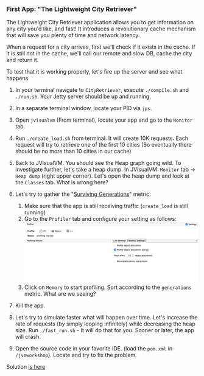 
### First App: "The Lightweight City Retriever"

The Lightweight City Retriever application allows you to get information on any city you'd like, and fast!
It introduces a revolutionary cache mechanism that will save you plenty of time and network latency.

When a request for a city arrives, first we'll check if it exists in the cache. If it is still not in the cache, 
we'll call our remote and slow DB, cache the city and return it.

To test that it is working properly, let's fire up the server and see what happens

1. In your terminal navigate to `CityRetriever`, execute `./compile.sh` and `./run.sh`. Your Jetty server should be up and running.

2. In a separate terminal window, locate your PID via `jps`.

3. Open `jvisualvm` (From terminal), locate your app and go to the `Monitor` tab. 

4. Run `./create_load.sh` from terminal. It will create 10K requests. 
Each request will try to retrieve one of the first 10 cities (So eventually there should be no more than 10 cities in our cache)

5. Back to JVisualVM. You should see the Heap graph going wild. To investigate further, let's take a heap dump. In JVisualVM: `Monitor` tab -> `Heap dump` (right upper corner). 
Let's open the heap dump and look at the `Classes` tab. What is wrong here? 

6. Let's try to gather the "[Surviving Generations](https://blogs.oracle.com/nbprofiler/what-do-the-surviving-generations-metrics-mean)" metric: 
    1. Make sure that the app is still receiving traffic (`create_load` is still running)
    2. Go to the `Profiler` tab and configure your setting as follows:
   ![Memory profiling](../memoryprofiling.png)
    3. Click on `Memory` to start profiling. Sort according to the `generations` metric. What are we seeing?

7. Kill the app. 

8. Let's try to simulate faster what will happen over time. Let's increase the rate of requests
(by simply looping infinitely) while decreasing the heap size.
Run `./fast_run.sh` - It will do that for you. Sooner or later, the app will crash.

9. Open the source code in your favorite IDE. (load the `pom.xml` in `/jvmworkshop`). Locate and try to fix the problem.

Solution [is here](solution/Solution.md)
